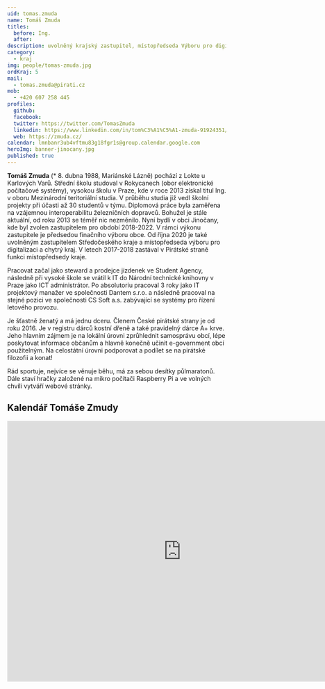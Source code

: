 ```yaml
---
uid: tomas.zmuda
name: Tomáš Zmuda
titles:
  before: Ing. 
  after:
description: uvolněný krajský zastupitel, místopředseda Výboru pro digitalizaci a chytrý kraj
category:
  - kraj
img: people/tomas-zmuda.jpg
ordKraj: 5
mail:
  - tomas.zmuda@pirati.cz
mob:
  - +420 607 258 445
profiles:
  github:
  facebook:
  twitter: https://twitter.com/TomasZmuda
  linkedin: https://www.linkedin.com/in/tom%C3%A1%C5%A1-zmuda-91924351/
  web: https://zmuda.cz/
calendar: lmnbanr3ub4vftmu83g18fgr1s@group.calendar.google.com
heroImg: banner-jinocany.jpg
published: true
---
```


**Tomáš Zmuda** (* 8. dubna 1988, Mariánské Lázně) pochází z Lokte u Karlových Varů. Střední školu studoval v Rokycanech (obor elektronické počítačové systémy), vysokou školu v Praze, kde v roce 2013 získal titul Ing. v oboru Mezinárodní teritoriální studia. V průběhu studia již vedl školní projekty při účasti až 30 studentů v týmu. Diplomová práce byla zaměřena na vzájemnou interoperabilitu železničních dopravců. Bohužel je stále aktuální, od roku 2013 se téměř nic nezměnilo. Nyní bydlí v obci Jinočany, kde byl zvolen zastupitelem pro období 2018-2022. V rámci výkonu zastupitele je předsedou finačního výboru obce. Od října 2020 je také uvolněným zastupitelem Středočeského kraje a místopředseda výboru pro digitalizaci a chytrý kraj. V letech 2017-2018 zastával v Pirátské straně funkci místopředsedy kraje.

Pracovat začal jako steward a prodejce jízdenek ve Student Agency, následně při vysoké škole se vrátil k IT do Národní technické knihovny v Praze jako ICT administrátor. Po absolutoriu pracoval 3 roky jako IT projektový manažer ve společnosti Dantem s.r.o. a následně pracoval na stejné pozici ve společnosti CS Soft a.s. zabývající se systémy pro řízení letového provozu.

Je šťastně ženatý a má jednu dceru. Členem České pirátské strany je od roku 2016. Je v registru dárců kostní dřeně a také pravidelný dárce A+ krve. Jeho hlavním zájmem je na lokální úrovni zprůhlednit samosprávu obcí, lépe poskytovat informace občanům a hlavně konečně učinit e-government obcí použitelným. Na celostátní úrovni podporovat a podílet se na pirátské filozofii a konat!

Rád sportuje, nejvíce se věnuje běhu, má za sebou desítky půlmaratonů. Dále staví hračky založené na mikro počítači Raspberry Pi a ve volných chvíli vytváří webové stránky.

## Kalendář Tomáše Zmudy
<iframe src="https://calendar.google.com/calendar/embed?src=lmnbanr3ub4vftmu83g18fgr1s%40group.calendar.google.com&ctz=Europe%2FPrague" style="border: 0" width="800" height="600" frameborder="0" scrolling="no"></iframe>

